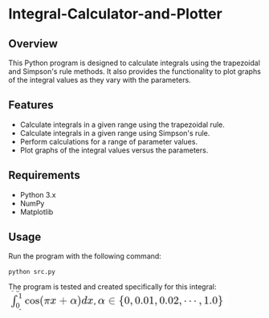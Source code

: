 # Integral-Calculator-and-Plotter

## Overview

This Python program is designed to calculate integrals using the trapezoidal and Simpson's rule methods. It also provides the functionality to plot graphs of the integral values as they vary with the parameters.

## Features

- Calculate integrals in a given range using the trapezoidal rule.
- Calculate integrals in a given range using Simpson's rule.
- Perform calculations for a range of parameter values.
- Plot graphs of the integral values versus the parameters.

## Requirements

- Python 3.x
- NumPy
- Matplotlib

## Usage
Run the program with the following command:
```
python src.py
```

The program is tested and created specifically for this integral: 
![Integral_Image](integral.png)

